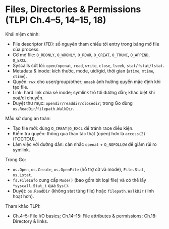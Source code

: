 # Files, Directories & Permissions (TLPI Ch.4–5, 14–15, 18)

Khái niệm chính:

- File descriptor (FD): số nguyên tham chiếu tới entry trong bảng mở file của process.
- Cờ mở file: `O_RDONLY`, `O_WRONLY`, `O_RDWR`, `O_CREAT`, `O_TRUNC`, `O_APPEND`, `O_EXCL`.
- Syscalls cốt lõi: `open/openat`, `read`, `write`, `close`, `lseek`, `stat/fstat/lstat`.
- Metadata & inode: kích thước, mode, uid/gid, thời gian (`atime`, `mtime`, `ctime`).
- Quyền: `rwx` cho user/group/other; `umask` ảnh hưởng quyền mặc định khi tạo file.
- Link: hard link chia sẻ inode; symlink trỏ tới đường dẫn; khác biệt khi xoá/di chuyển.
- Duyệt thư mục: `opendir/readdir/closedir`; trong Go dùng `os.ReadDir`/`filepath.WalkDir`.

Mẫu sử dụng an toàn:

- Tạo file mới: dùng `O_CREAT|O_EXCL` để tránh race điều kiện.
- Kiểm tra quyền: thông qua thao tác thật (open) hơn là `access(2)` (TOCTOU).
- Làm việc với đường dẫn: cân nhắc `openat` + `O_NOFOLLOW` để giảm rủi ro symlink.

Trong Go:

- `os.Open`, `os.Create`, `os.OpenFile` (hỗ trợ cờ và mode), `File.Stat`, `os.Lstat`.
- `fs.FileInfo` cung cấp `Mode()` (bao gồm bit loại file) và có thể lấy `*syscall.Stat_t` qua `Sys()`.
- Duyệt: `os.ReadDir` (không stat từng file) hoặc `filepath.WalkDir` (linh hoạt hơn).

Tham khảo TLPI:

- Ch.4–5: File I/O basics; Ch.14–15: File attributes & permissions; Ch.18: Directory & links.
